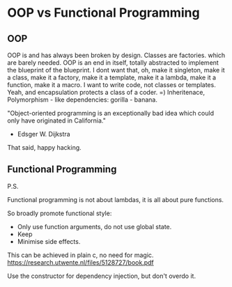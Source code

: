 # OOP vs Functional Programming

## OOP

OOP is and has always been broken by design.
Classes are factories. which are barely needed.
OOP is an end in itself, totally abstracted to implement the blueprint of the blueprint.
I dont want that, oh, make it singleton, make it a class, make it a factory, make it a template, make it a lambda, make
it a function, make it a macro.
I want to write code, not classes or templates.
Yeah, and encapsulation protects a class of a coder. =)
Inheritenace, Polymorphism - like dependencies: gorilla - banana.

"Object-oriented programming is an exceptionally bad idea which could only have originated in California."

- Edsger W. Dijkstra

That said, happy hacking.

## Functional Programming

P.S.

Functional programming is not about lambdas, it is all about pure functions.

So broadly promote functional style:

- Only use function arguments, do not use global state.
- Keep
- Minimise side effects.

This can be achieved in plain c, no need for magic.
<https://research.utwente.nl/files/5128727/book.pdf>

Use the constructor for dependency injection, but don't overdo it. 
